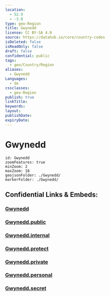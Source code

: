```yaml
---
location:
  - 52.9
  - -3.8
type: geo-Region
title: Gwynedd
license: CC BY-SA 4.0
source: https://datahub.io/core/country-codes
isDeleted: false
isReadOnly: false
draft: false
confidential: public
tags:
  - geo/Country/Region
aliases:
  - Gwynedd
Languages:
  - de
cssclasses:
  - geo-Region
publish: true
linkTitle:
keywords:
layout:
publishDate:
expiryDate:
---
```


# Gwynedd

```leaflet
id: Gwynedd
zoomFeatures: true 
minZoom: 2 
maxZoom: 18
geojsonFolder: ./Gwynedd/
markerFolder: ./Gwynedd/
```


## Confidential Links & Embeds: 

### [Gwynedd](/_Standards/Earth/Continent/Europe/Europe~North/UK/Wales/counties~Wales/Gwynedd.md) 

### [Gwynedd.public](/_public/Earth/Continent/Europe/Europe~North/UK/Wales/counties~Wales/Gwynedd.public.md) 

### [Gwynedd.internal](/_internal/Earth/Continent/Europe/Europe~North/UK/Wales/counties~Wales/Gwynedd.internal.md) 

### [Gwynedd.protect](/_protect/Earth/Continent/Europe/Europe~North/UK/Wales/counties~Wales/Gwynedd.protect.md) 

### [Gwynedd.private](/_private/Earth/Continent/Europe/Europe~North/UK/Wales/counties~Wales/Gwynedd.private.md) 

### [Gwynedd.personal](/_personal/Earth/Continent/Europe/Europe~North/UK/Wales/counties~Wales/Gwynedd.personal.md) 

### [Gwynedd.secret](/_secret/Earth/Continent/Europe/Europe~North/UK/Wales/counties~Wales/Gwynedd.secret.md)

